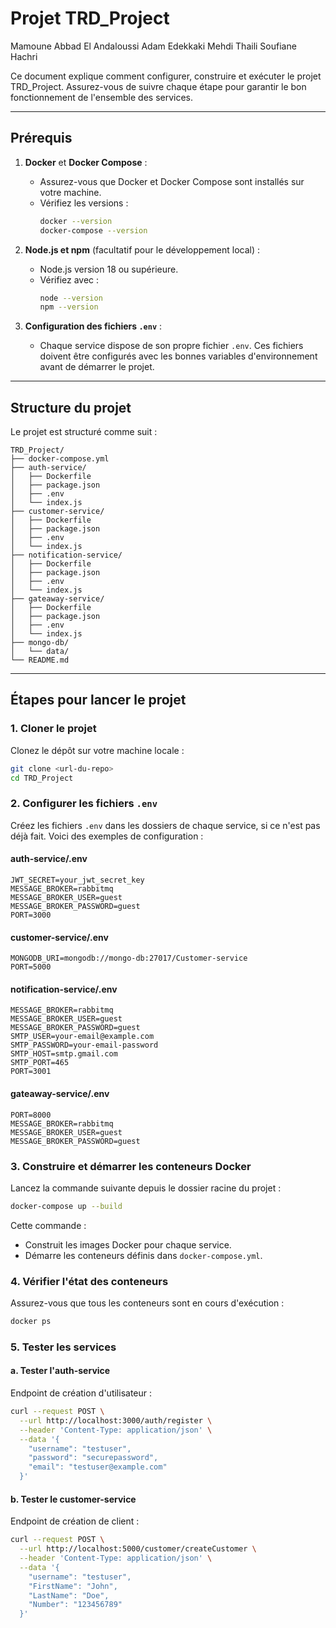 # Projet TRD_Project

Mamoune Abbad El Andaloussi
Adam Edekkaki
Mehdi Thaili
Soufiane Hachri

Ce document explique comment configurer, construire et exécuter le projet TRD_Project. Assurez-vous de suivre chaque étape pour garantir le bon fonctionnement de l'ensemble des services.

---

## **Prérequis**

1. **Docker** et **Docker Compose** :

   - Assurez-vous que Docker et Docker Compose sont installés sur votre machine.
   - Vérifiez les versions :
     ```bash
     docker --version
     docker-compose --version
     ```

2. **Node.js et npm** (facultatif pour le développement local) :

   - Node.js version 18 ou supérieure.
   - Vérifiez avec :
     ```bash
     node --version
     npm --version
     ```

3. **Configuration des fichiers `.env`** :
   - Chaque service dispose de son propre fichier `.env`. Ces fichiers doivent être configurés avec les bonnes variables d'environnement avant de démarrer le projet.

---

## **Structure du projet**

Le projet est structuré comme suit :

```
TRD_Project/
├── docker-compose.yml
├── auth-service/
│   ├── Dockerfile
│   ├── package.json
│   ├── .env
│   └── index.js
├── customer-service/
│   ├── Dockerfile
│   ├── package.json
│   ├── .env
│   └── index.js
├── notification-service/
│   ├── Dockerfile
│   ├── package.json
│   ├── .env
│   └── index.js
├── gateaway-service/
│   ├── Dockerfile
│   ├── package.json
│   ├── .env
│   └── index.js
├── mongo-db/
│   └── data/
└── README.md
```

---

## **Étapes pour lancer le projet**

### 1. **Cloner le projet**

Clonez le dépôt sur votre machine locale :

```bash
git clone <url-du-repo>
cd TRD_Project
```

### 2. **Configurer les fichiers `.env`**

Créez les fichiers `.env` dans les dossiers de chaque service, si ce n'est pas déjà fait. Voici des exemples de configuration :

#### **auth-service/.env**

```plaintext
JWT_SECRET=your_jwt_secret_key
MESSAGE_BROKER=rabbitmq
MESSAGE_BROKER_USER=guest
MESSAGE_BROKER_PASSWORD=guest
PORT=3000
```

#### **customer-service/.env**

```plaintext
MONGODB_URI=mongodb://mongo-db:27017/Customer-service
PORT=5000
```

#### **notification-service/.env**

```plaintext
MESSAGE_BROKER=rabbitmq
MESSAGE_BROKER_USER=guest
MESSAGE_BROKER_PASSWORD=guest
SMTP_USER=your-email@example.com
SMTP_PASSWORD=your-email-password
SMTP_HOST=smtp.gmail.com
SMTP_PORT=465
PORT=3001
```

#### **gateaway-service/.env**

```plaintext
PORT=8000
MESSAGE_BROKER=rabbitmq
MESSAGE_BROKER_USER=guest
MESSAGE_BROKER_PASSWORD=guest
```

### 3. **Construire et démarrer les conteneurs Docker**

Lancez la commande suivante depuis le dossier racine du projet :

```bash
docker-compose up --build
```

Cette commande :

- Construit les images Docker pour chaque service.
- Démarre les conteneurs définis dans `docker-compose.yml`.

### 4. **Vérifier l'état des conteneurs**

Assurez-vous que tous les conteneurs sont en cours d'exécution :

```bash
docker ps
```

### 5. **Tester les services**

#### **a. Tester l'auth-service**

Endpoint de création d'utilisateur :

```bash
curl --request POST \
  --url http://localhost:3000/auth/register \
  --header 'Content-Type: application/json' \
  --data '{
    "username": "testuser",
    "password": "securepassword",
    "email": "testuser@example.com"
  }'
```

#### **b. Tester le customer-service**

Endpoint de création de client :

```bash
curl --request POST \
  --url http://localhost:5000/customer/createCustomer \
  --header 'Content-Type: application/json' \
  --data '{
    "username": "testuser",
    "FirstName": "John",
    "LastName": "Doe",
    "Number": "123456789"
  }'
```
